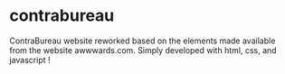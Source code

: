 # contrabureau
ContraBureau website reworked based on the elements made available from the website awwwards.com. Simply developed with html, css, and javascript !
